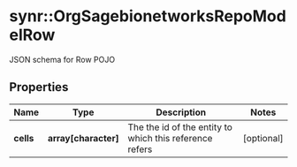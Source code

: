 # synr::OrgSagebionetworksRepoModelRow

JSON schema for Row POJO

## Properties
Name | Type | Description | Notes
------------ | ------------- | ------------- | -------------
**cells** | **array[character]** | The the id of the entity to which this reference refers | [optional] 


